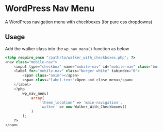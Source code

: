 # WordPress Nav Menu
A WordPress navigation menu with checkboxes (for pure css dropdowns)

## Usage
Add the walker class into the ```wp_nav_menu()``` function as below

```php
<?php require_once "/path/to/walker_with_checkboxes.php"; ?>
<nav class="mobile-nav">
    <input type="checkbox" name="mobile-nav" id="mobile-nav" class="burger-check nav-check" />
    <label for="mobile-nav" class="burger white" tabindex="0">
        <span class="anim"></span>
        <span class="label-text">Open and close menu</span>
    </label>
    <?php
        wp_nav_menu(
            array(
                'theme_location' => 'main-navigation',
                'walker' => new Walker_With_Checkboxes()
            )
        );
    ?>
</nav>
```
